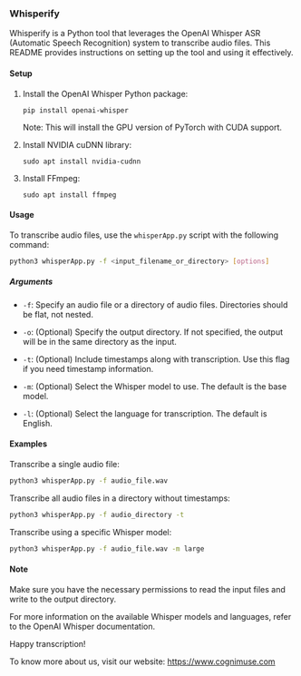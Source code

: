 ### Whisperify

Whisperify is a Python tool that leverages the OpenAI Whisper ASR (Automatic Speech Recognition) system to transcribe audio files. This README provides instructions on setting up the tool and using it effectively.

#### Setup

1. Install the OpenAI Whisper Python package:
   ```
   pip install openai-whisper
   ```

   Note: This will install the GPU version of PyTorch with CUDA support.

2. Install NVIDIA cuDNN library:
   ```
   sudo apt install nvidia-cudnn
   ```

3. Install FFmpeg:
   ```
   sudo apt install ffmpeg
   ```

#### Usage

To transcribe audio files, use the `whisperApp.py` script with the following command:

```bash
python3 whisperApp.py -f <input_filename_or_directory> [options]
```

##### Arguments

- `-f`: Specify an audio file or a directory of audio files. Directories should be flat, not nested.

- `-o`: (Optional) Specify the output directory. If not specified, the output will be in the same directory as the input.

- `-t`: (Optional) Include timestamps along with transcription. Use this flag if you need timestamp information.

- `-m`: (Optional) Select the Whisper model to use. The default is the base model.

- `-l`: (Optional) Select the language for transcription. The default is English.

#### Examples

Transcribe a single audio file:

```bash
python3 whisperApp.py -f audio_file.wav
```

Transcribe all audio files in a directory without timestamps:

```bash
python3 whisperApp.py -f audio_directory -t
```

Transcribe using a specific Whisper model:

```bash
python3 whisperApp.py -f audio_file.wav -m large
```

#### Note

Make sure you have the necessary permissions to read the input files and write to the output directory.

For more information on the available Whisper models and languages, refer to the OpenAI Whisper documentation.

Happy transcription!


To know more about us, visit our website: https://www.cognimuse.com
